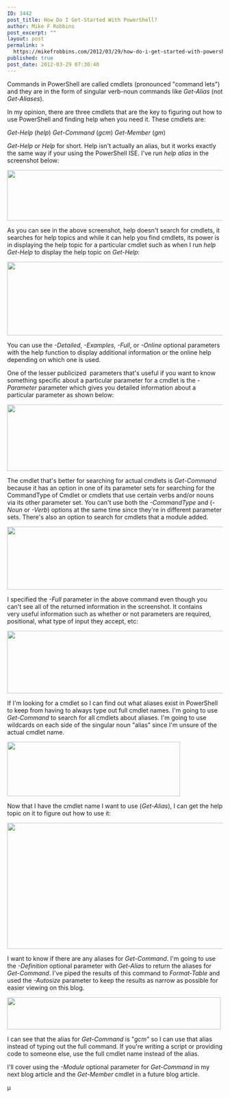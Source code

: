 ```yaml
---
ID: 3442
post_title: How Do I Get-Started With PowerShell?
author: Mike F Robbins
post_excerpt: ""
layout: post
permalink: >
  https://mikefrobbins.com/2012/03/29/how-do-i-get-started-with-powershell/
published: true
post_date: 2012-03-29 07:30:40
---
```

Commands in PowerShell are called cmdlets (pronounced "command lets") and they are in the form of singular verb-noun commands like <em>Get-Alias</em> (not <em>Get-Aliases</em>).

In my opinion, there are three cmdlets that are the key to figuring out how to use PowerShell and finding help when you need it. These cmdlets are:

<em>Get-Help</em> (<em>help</em>)
<em>Get-Command</em> (<em>gcm</em>)
<em>Get-Member</em> (<em>gm</em>)

<em>Get-Help</em> or <em>Help</em> for short. Help isn't actually an alias, but it works exactly the same way if your using the PowerShell ISE. I've run <em>help *alias*</em> in the screenshot below:

<a href="http://mikefrobbins.com/wp-content/uploads/2012/03/ps102-1.png"><img class="alignnone size-full wp-image-3443" title="ps102-1" src="http://mikefrobbins.com/wp-content/uploads/2012/03/ps102-1.png" alt="" width="640" height="118" /></a>

As you can see in the above screenshot, help doesn't search for cmdlets, it searches for help topics and while it can help you find cmdlets, its power is in displaying the help topic for a particular cmdlet such as when I run <em>help Get-Help </em>to display the help topic on <em>Get-Help</em>:

<a href="http://mikefrobbins.com/wp-content/uploads/2012/03/ps102-21.png"><img class="alignnone size-full wp-image-3460" title="ps102-21" src="http://mikefrobbins.com/wp-content/uploads/2012/03/ps102-21.png" alt="" width="640" height="172" /></a>

You can use the <em>-Detailed</em>, <em>-Examples</em>, <em>-Full</em>, or <em>-Online</em> optional parameters with the help function to display additional information or the online help depending on which one is used.

One of the lesser publicized  parameters that's useful if you want to know something specific about a particular parameter for a cmdlet is the <em>-Parameter</em> parameter which gives you detailed information about a particular parameter as shown below:

<a href="http://mikefrobbins.com/wp-content/uploads/2012/03/ps102-22.png"><img class="alignnone size-full wp-image-3571" title="ps102-22" src="http://mikefrobbins.com/wp-content/uploads/2012/03/ps102-22.png" alt="" width="640" height="155" /></a>

The cmdlet that's better for searching for actual cmdlets is <em>Get-Command</em> because it has an option in one of its parameter sets for searching for the CommandType of Cmdlet or cmdlets that use certain verbs and/or nouns via its other parameter set. You can't use both the <em>-CommandType</em> and (<em>-Noun</em> or <em>-Verb</em>) options at the same time since they're in different parameter sets. There's also an option to search for cmdlets that a module added.

<a href="http://mikefrobbins.com/wp-content/uploads/2012/03/ps102-3.png"><img class="alignnone size-full wp-image-3445" title="ps102-3" src="http://mikefrobbins.com/wp-content/uploads/2012/03/ps102-3.png" alt="" width="640" height="147" /></a>

I specified the <em>-Full</em> parameter in the above command even though you can't see all of the returned information in the screenshot. It contains very useful information such as whether or not parameters are required, positional, what type of input they accept, etc:

<a href="http://mikefrobbins.com/wp-content/uploads/2012/03/ps102-5.png"><img class="alignnone size-full wp-image-3462" title="ps102-5" src="http://mikefrobbins.com/wp-content/uploads/2012/03/ps102-5.png" alt="" width="640" height="146" /></a>

If I'm looking for a cmdlet so I can find out what aliases exist in PowerShell to keep from having to always type out full cmdlet names. I'm going to use <em>Get-Command</em> to search for all cmdlets about aliases. I'm going to use wildcards on each side of the singular noun "alias" since I'm unsure of the actual cmdlet name.

<a href="http://mikefrobbins.com/wp-content/uploads/2012/03/ps102-6.png"><img class="alignnone size-full wp-image-3463" title="ps102-6" src="http://mikefrobbins.com/wp-content/uploads/2012/03/ps102-6.png" alt="" width="404" height="127" /></a>

Now that I have the cmdlet name I want to use (<em>Get-Alias</em>), I can get the help topic on it to figure out how to use it:

<a href="http://mikefrobbins.com/wp-content/uploads/2012/03/ps102-7.png"><img class="alignnone size-full wp-image-3464" title="ps102-7" src="http://mikefrobbins.com/wp-content/uploads/2012/03/ps102-7.png" alt="" width="640" height="294" /></a>

I want to know if there are any aliases for <em>Get-Command</em>. I'm going to use the <em>-Definition</em> optional parameter with <em>Get-Alias</em> to return the aliases for <em>Get-Command</em>. I've piped the results of this command to <em>Format-Table</em> and used the <em>-Autosize</em> parameter to keep the results as narrow as possible for easier viewing on this blog.

<a href="http://mikefrobbins.com/wp-content/uploads/2012/03/ps102-8.png"><img class="alignnone size-full wp-image-3465" title="ps102-8" src="http://mikefrobbins.com/wp-content/uploads/2012/03/ps102-8.png" alt="" width="499" height="75" /></a>

I can see that the alias for <em>Get-Command</em> is "<em>gcm</em>" so I can use that alias instead of typing out the full command. If you're writing a script or providing code to someone else, use the full cmdlet name instead of the alias.

I'll cover using the <em>-Module</em> optional parameter for <em>Get-Command</em> in my next blog article and the <em>Get-Member</em> cmdlet in a future blog article.

µ